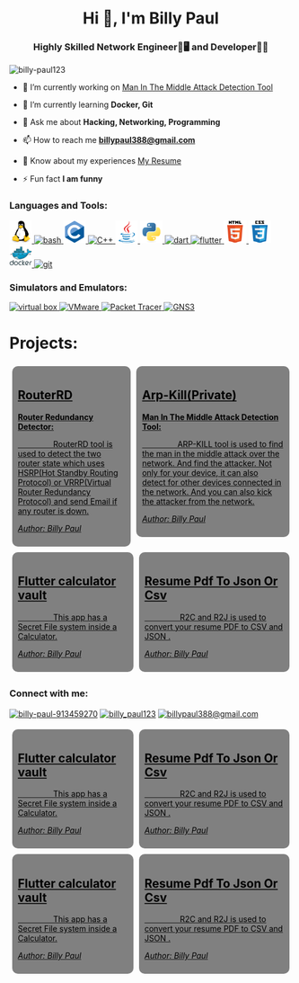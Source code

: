 <link rel="stylesheet" href="https://cdn.jsdelivr.net/npm/bootstrap@4.0.0/dist/css/bootstrap.min.css" integrity="sha384-Gn5384xqQ1aoWXA+058RXPxPg6fy4IWvTNh0E263XmFcJlSAwiGgFAW/dAiS6JXm" crossorigin="anonymous">

 <h1 align="center">Hi 👋, I'm Billy Paul</h1>
<h3 align="center">Highly Skilled Network Engineer🔌🖥️ and Developer👨‍💻</h3>

<p align="left"> <img src="https://komarev.com/ghpvc/?username=billy-paul123&label=Profile%20views&color=0e75b6&style=flat" alt="billy-paul123" /> </p>
<!--
<p align="left"> <a href="https://github.com/ryo-ma/github-profile-trophy"><img src="https://github-profile-trophy.vercel.app/?username=billy-paul123" alt="billy-paul123" /></a> </p>
-->

- 🔭 I’m currently working on [Man In The Middle Attack Detection Tool](https://github.com/billy-paul1234/arp-kill)
  
- 🌱 I’m currently learning **Docker, Git**

- 💬 Ask me about **Hacking, Networking, Programming**

- 📫 How to reach me **billypaul388@gmail.com**

- 📄 Know about my experiences [My Resume](https://billypaul.tiiny.site/)

- ⚡ Fun fact **I am funny**

<h3 align="left">Languages and Tools:</h3>
<p align="left"> 
 <a href="https://www.linux.org/" target="_blank" rel="noreferrer"> <img src="https://raw.githubusercontent.com/devicons/devicon/master/icons/linux/linux-original.svg" alt="linux" width="40" height="40"/> </a> 
 <a href="https://www.gnu.org/software/bash/" target="_blank" rel="noreferrer"> <img src="https://github.com/billy-paul1234/billy-paul1234/assets/137751689/681a4e8a-70c6-4e5e-a18e-c03287389838" alt="bash" width="40" height="40"/> </a> <a href="https://www.cprogramming.com/" target="_blank" rel="noreferrer"> <img src="https://raw.githubusercontent.com/devicons/devicon/master/icons/c/c-original.svg" alt="c" width="40" height="40"/> </a>
  <a href="https://en.wikipedia.org/wiki/C%2B%2B" target="_blank" rel="noreferrer"> <img src="https://github.com/billy-paul1234/billy-paul1234/assets/137751689/0d836366-0f0e-48c0-bb15-967565a22ea7" alt="C++" width="40" height="40"/> </a>
  <a href="https://www.java.com" target="_blank" rel="noreferrer"> <img src="https://raw.githubusercontent.com/devicons/devicon/master/icons/java/java-original.svg" alt="java" width="40" height="40"/> </a>
  <a href="https://www.python.org" target="_blank" rel="noreferrer"> <img src="https://raw.githubusercontent.com/devicons/devicon/master/icons/python/python-original.svg" alt="python" width="40" height="40"/> </a> 
  <a href="https://en.wikipedia.org/wiki/Dart_(programming_language)" target="_blank" rel="noreferrer"> <img src="https://github.com/billy-paul1234/billy-paul1234/assets/137751689/bee67c42-f02e-4778-8d10-c0923db968fb" alt="dart" width="40" height="40"/> </a>
 <a href="https://en.wikipedia.org/wiki/Flutter_(software)" target="_blank" rel="noreferrer"> <img src="https://github.com/billy-paul1234/billy-paul1234/assets/137751689/18262145-382b-4dcc-98f9-28e155f4caa2" alt="flutter" width="40" height="40"/> </a>
 <a href="https://www.w3.org/html/" target="_blank" rel="noreferrer"> <img src="https://raw.githubusercontent.com/devicons/devicon/master/icons/html5/html5-original-wordmark.svg" alt="html5" width="40" height="40"/> </a> 
 <a href="https://www.w3schools.com/css/" target="_blank" rel="noreferrer"> <img src="https://raw.githubusercontent.com/devicons/devicon/master/icons/css3/css3-original-wordmark.svg" alt="css3" width="40" height="40"/> </a> <a href="https://www.docker.com/" target="_blank" rel="noreferrer"> <img src="https://raw.githubusercontent.com/devicons/devicon/master/icons/docker/docker-original-wordmark.svg" alt="docker" width="40" height="40"/> </a> <a href="https://git-scm.com/" target="_blank" rel="noreferrer"> <img src="https://www.vectorlogo.zone/logos/git-scm/git-scm-icon.svg" alt="git" width="40" height="40"/> </a>  

</p>

<h3 align="left">Simulators and Emulators:</h3>
<p align="left"> <a href="https://en.wikipedia.org/wiki/VirtualBox" target="_blank" rel="noreferrer"> 
<img src="https://upload.wikimedia.org/wikipedia/commons/d/d5/Virtualbox_logo.png" alt="virtual box" width="40" height="40"/> </a> 
<a href="https://en.wikipedia.org/wiki/VMware_Workstation" target="_blank" rel="noreferrer"> 
<img src="https://upload.wikimedia.org/wikipedia/commons/5/5a/Vmware_workstation_16_icon.svg" alt="VMware" width="40" height="40"/> </a> 
<a href="https://en.wikipedia.org/wiki/Packet_Tracer" target="_blank" rel="noreferrer"> 
<img src="https://upload.wikimedia.org/wikipedia/en/d/dc/Cisco_Packet_Tracer_Icon.png" alt="Packet Tracer" width="40" height="40"/> </a>
 <a href="https://www.gns3.com/" target="_blank" rel="noreferrer">
  <img src="https://upload.wikimedia.org/wikipedia/commons/8/8f/GNS3_logo.png" alt="GNS3" width="40" height="40"/> </a> </p>

# Projects:

<div style="display: flex; justify-content: space-between; "> <a href="https://billy-paul1234.github.io/RouterRD/" target="_blank" rel="noreferrer">
    <div style="background-color: gray; padding: 10px;color: black; border-radius: 10px; flex: 1; margin: 5px;">
        <h2>RouterRD</h2>
        <b>Router Redundancy Detector:</b>
        <p>&nbsp;&nbsp;&nbsp;&nbsp;&nbsp;&nbsp;&nbsp;&nbsp;&nbsp;&nbsp;&nbsp;&nbsp;&nbsp;&nbsp;&nbsp;&nbsp;RouterRD tool is used to detect the two router state which uses HSRP(Hot Standby Routing Protocol) or VRRP(Virtual Router Redundancy Protocol) and send Email if any router is down.</p>
        <p><em>Author: Billy Paul</em></p>
    </div>
    </a>
     <a href="https://github.com/billy-paul1234/arp-kill" target="_blank" rel="noreferrer">
    <div style="background-color: gray;color: black; padding: 10px; border-radius: 10px; flex: 1; margin: 5px;">
        <h2>Arp-Kill(Private)</h2>
        <b>Man In The Middle Attack Detection Tool:</b>
        <p>&nbsp;&nbsp;&nbsp;&nbsp;&nbsp;&nbsp;&nbsp;&nbsp;&nbsp;&nbsp;&nbsp;&nbsp;&nbsp;&nbsp;&nbsp;&nbsp;ARP-KILL tool is used to find the man in the middle attack over the network. And find the attacker. Not only for your device, it can also detect for other devices connected in the network. And you can also kick the attacker from the network.</p>
        <p><em>Author: Billy Paul</em></p>
    </div>
    </a>



</div>

<div style="display: flex; justify-content: space-between; color: black;">
     <a href="https://billy-paul1234.github.io/flutter_calculator_vault/" target="_blank" rel="noreferrer">
    <div style="background-color: gray;color: black; padding: 10px; border-radius: 10px; flex: 1; margin: 5px;">
        <h2>Flutter calculator vault</h2>
        <p>&nbsp;&nbsp;&nbsp;&nbsp;&nbsp;&nbsp;&nbsp;&nbsp;&nbsp;&nbsp;&nbsp;&nbsp;&nbsp;&nbsp;&nbsp;&nbsp;This app has a Secret File system inside a Calculator.</p>
        <p><em>Author: Billy Paul</em></p>
    </div>
    </a>
     <a href="https://billy-paul1234.github.io/ResumePdfToJsonOrCsv/" target="_blank" rel="noreferrer">
        <div style="background-color: gray;color: black; padding: 10px; border-radius: 10px; flex: 1; margin: 5px;">
        <h2>Resume Pdf To Json Or Csv</h2>
        <b></b>
        <p>&nbsp;&nbsp;&nbsp;&nbsp;&nbsp;&nbsp;&nbsp;&nbsp;&nbsp;&nbsp;&nbsp;&nbsp;&nbsp;&nbsp;&nbsp;&nbsp;R2C and R2J is used to convert your resume PDF to CSV and JSON .</p>
        <p><em>Author: Billy Paul</em></p>
    </div>
    </a>
</div>

<h3 align="left">Connect with me:</h3>
<p align="left">
<a href="https://linkedin.com/in/billy-paul-913459270" target="blank"><img align="center" src="https://raw.githubusercontent.com/rahuldkjain/github-profile-readme-generator/master/src/images/icons/Social/linked-in-alt.svg" alt="billy-paul-913459270" height="30" width="40" /></a>
<a href="https://www.leetcode.com/billy_paul123" target="blank"><img align="center" src="https://raw.githubusercontent.com/rahuldkjain/github-profile-readme-generator/master/src/images/icons/Social/leet-code.svg" alt="billy_paul123" height="30" width="40" /></a>
<a href="mailto:billypaul388@gmail.com" target="blank"><img align="center" src="https://upload.wikimedia.org/wikipedia/commons/7/7e/Gmail_icon_%282020%29.svg" alt="billypaul388@gmail.com" height="30" width="40" /></a>
</p>



<div class="row no-gutters" style="display: flex; justify-content: space-between; color: black;">
  <div class="col-sm-2 col-md-2">
        <a href="https://billy-paul1234.github.io/flutter_calculator_vault/" target="_blank" rel="noreferrer">
    <div style="background-color: gray;color: black; padding: 10px; border-radius: 10px; flex: 1; margin: 5px;">
        <h2>Flutter calculator vault</h2>
        <p>&nbsp;&nbsp;&nbsp;&nbsp;&nbsp;&nbsp;&nbsp;&nbsp;&nbsp;&nbsp;&nbsp;&nbsp;&nbsp;&nbsp;&nbsp;&nbsp;This app has a Secret File system inside a Calculator.</p>
        <p><em>Author: Billy Paul</em></p>
    </div>
    </a>
  </div>
  <div class="col-sm-2 col-md-3">
        <a href="https://billy-paul1234.github.io/ResumePdfToJsonOrCsv/" target="_blank" rel="noreferrer">
        <div style="background-color: gray;color: black; padding: 10px; border-radius: 10px; flex: 1; margin: 5px;">
        <h2>Resume Pdf To Json Or Csv</h2>
        <b></b>
        <p>&nbsp;&nbsp;&nbsp;&nbsp;&nbsp;&nbsp;&nbsp;&nbsp;&nbsp;&nbsp;&nbsp;&nbsp;&nbsp;&nbsp;&nbsp;&nbsp;R2C and R2J is used to convert your resume PDF to CSV and JSON .</p>
        <p><em>Author: Billy Paul</em></p>
    </div>
    </a>
  </div>
</div>




<div class="row" style="display: flex; justify-content: space-between; color: black;">
  <div class="col-sm-2 col-md-2">
        <a href="https://billy-paul1234.github.io/flutter_calculator_vault/" target="_blank" rel="noreferrer">
    <div style="background-color: gray;color: black; padding: 10px; border-radius: 10px; flex: 1; margin: 5px;">
        <h2>Flutter calculator vault</h2>
        <p>&nbsp;&nbsp;&nbsp;&nbsp;&nbsp;&nbsp;&nbsp;&nbsp;&nbsp;&nbsp;&nbsp;&nbsp;&nbsp;&nbsp;&nbsp;&nbsp;This app has a Secret File system inside a Calculator.</p>
        <p><em>Author: Billy Paul</em></p>
    </div>
    </a>
  </div>
  <div class="col-sm-2 col-md-3">
        <a href="https://billy-paul1234.github.io/ResumePdfToJsonOrCsv/" target="_blank" rel="noreferrer">
        <div style="background-color: gray;color: black; padding: 10px; border-radius: 10px; flex: 1; margin: 5px;">
        <h2>Resume Pdf To Json Or Csv</h2>
        <b></b>
        <p>&nbsp;&nbsp;&nbsp;&nbsp;&nbsp;&nbsp;&nbsp;&nbsp;&nbsp;&nbsp;&nbsp;&nbsp;&nbsp;&nbsp;&nbsp;&nbsp;R2C and R2J is used to convert your resume PDF to CSV and JSON .</p>
        <p><em>Author: Billy Paul</em></p>
    </div>
    </a>
  </div>
</div>


